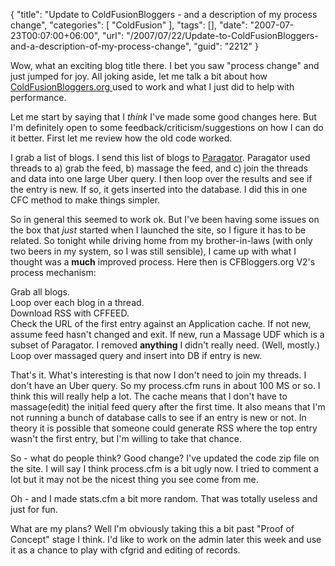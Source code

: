 {
	"title": "Update to ColdFusionBloggers - and a description of my process change",
	"categories": [
		"ColdFusion"
	],
	"tags": [],
	"date": "2007-07-23T00:07:00+06:00",
	"url": "/2007/07/22/Update-to-ColdFusionBloggers-and-a-description-of-my-process-change",
	"guid": "2212"
}

Wow, what an exciting blog title there. I bet you saw "process change" and just jumped for joy. All joking aside, let me talk a bit about how <a href="http://www.coldfusionbloggers.org">ColdFusionBloggers.org </a>used to work and what I just did to help with performance.

Let me start by saying that I <i>think</i> I've made some good changes here. But I'm definitely open to some feedback/criticism/suggestions on how I can do it better. First let me review how the old code worked. 

I grab a list of blogs. I send this list of blogs to <a href="http://paragator.riaforge.org/">Paragator</a>. Paragator used threads to a) grab the feed, b) massage the feed, and c) join the threads and data into one large Uber query. I then loop over the results and see if the entry is new. If so, it gets inserted into the database. I did this in one CFC method to make things simpler.

So in general this seemed to work ok. But I've been having some issues on the box that <i>just</i> started when I launched the site, so I figure it has to be related. So tonight while driving home from my brother-in-laws (with only two beers in my system, so I was still sensible), I came up with what I thought was a <b>much</b> improved process. Here then is CFBloggers.org V2's process mechanism:

Grab all blogs.<br/>
Loop over each blog in a thread.<br/>
Download RSS with CFFEED.<br />
Check the URL of the first entry against an Application cache. If not new, assume feed hasn't changed and exit.
If new, run a Massage UDF which is a subset of Paragator. I removed <b>anything</b> I didn't really need. (Well, mostly.)<br/>
Loop over massaged query and insert into DB if entry is new.

That's it. What's interesting is that now I don't need to join my threads. I don't have an Uber query. So my process.cfm runs in about 100 MS or so. I think this will really help a lot. The cache means that I don't have to massage(edit) the initial feed query after the first time. It also means that I'm not running a bunch of database calls to see if an entry is new or not. In theory it is possible that someone could generate RSS where the top entry wasn't the first entry, but I'm willing to take that chance.

So - what do people think? Good change? I've updated the code zip file on the site. I will say I think process.cfm is a bit ugly now. I tried to comment a lot but it may not be the nicest thing you see come from me. 

Oh - and I made stats.cfm a bit more random. That was totally useless and just for fun.

What are my plans? Well I'm obviously taking this a bit past  "Proof of Concept" stage I think. I'd like to work on the admin later this week and use it as a chance to play with cfgrid and editing of records.